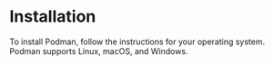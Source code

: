 # Installation

To install Podman, follow the instructions for your operating system. Podman supports Linux, macOS, and Windows.
